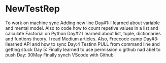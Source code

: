 # NewTestRep
To work on machine sync
Adding new line
Day#1: I learned about variable and mental model. Also to code how to count repetive values in a list and calculate Factorial on Python
Day#2 I learned about list, tuple, dictionaries and funtions theory. I read Medium articles. Also, Freecode camp
Day#3: Ilearned API and how to sync
Day:4 Testinn PULL from command line and getting stuck
Day 5: Finally learned to use permission o github nad abel to push
Day: 30May Finally synch VScode with Github
